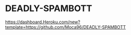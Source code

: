 # DEADLY-SPAMBOTT



https://dashboard.Heroku.com/new?template=https://github.com/Moca96/DEADLY-SPAMBOTT
